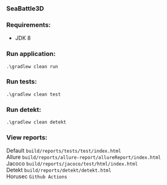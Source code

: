### SeaBattle3D

### Requirements:

* JDK 8

### Run application:

```.\gradlew clean run```

### Run tests:

```.\gradlew clean test```  

### Run detekt:

```.\gradlew clean detekt```

### View reports:

Default ```build/reports/tests/test/index.html```  
Allure ```build/reports/allure-report/allureReport/index.html```   
Jacoco ```build/reports/jacoco/test/html/index.html```  
Detekt ```build/reports/detekt/detekt.html```  
Horusec ```Github Actions```  
